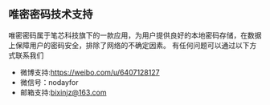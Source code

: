 ## 唯密密码技术支持
唯密密码属于笔芯科技旗下的一款应用，为用户提供良好的本地密码存储，在数据上保障用户的密码安全，排除了网络的不确定因素。
有任何问题可以通过以下方式联系我们

* 微博支持:https://weibo.com/u/6407128127
* 微信号：nodayfor
* 邮箱支持:bixinjz@163.com